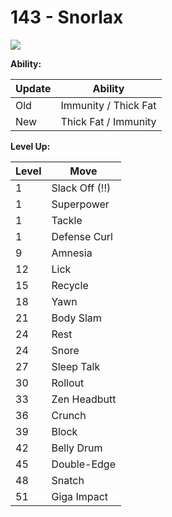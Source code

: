 # 143 - Snorlax
![][143]

**Ability:**

Update | Ability
---    | ---
Old    | Immunity / Thick Fat
New    | Thick Fat / Immunity

**Level Up:**

Level | Move
---   | ---
  1   | Slack Off (!!)
  1   | Superpower
  1   | Tackle
  1   | Defense Curl
  9   | Amnesia
 12   | Lick
 15   | Recycle
 18   | Yawn
 21   | Body Slam
 24   | Rest
 24   | Snore
 27   | Sleep Talk
 30   | Rollout
 33   | Zen Headbutt
 36   | Crunch
 39   | Block
 42   | Belly Drum
 45   | Double-Edge
 48   | Snatch
 51   | Giga Impact



[143]: /img/pokemon/143.png
